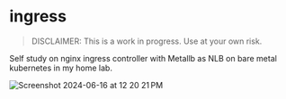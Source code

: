 # ingress

>DISCLAIMER: This is a work in progress. Use at your own risk.

Self study on nginx ingress controller with Metallb as NLB on bare metal kubernetes in my home lab.

![Screenshot 2024-06-16 at 12 20 21 PM](https://github.com/wbox/ingress/assets/1964035/3a2d74f8-5de5-4027-bb83-ff19014ff15e)


